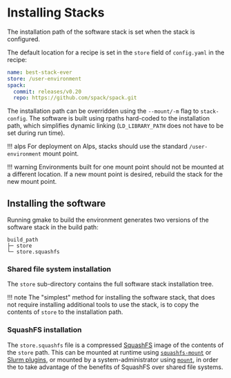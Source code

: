 # Installing Stacks

The installation path of the software stack is set when the stack is configured.

The default location for a recipe is set in the `store` field of `config.yaml` in the recipe:
```yaml title='config.yaml'
name: best-stack-ever
store: /user-environment
spack:
  commit: releases/v0.20
  repo: https://github.com/spack/spack.git
```

The installation path can be overridden using the `--mount/-m` flag to `stack-config`.
The software is built using rpaths hard-coded to the installation path, which simplifies dynamic linking  (`LD_LIBRARY_PATH` does not have to be set during run time).

!!! alps
    For deployment on Alps, stacks should use the standard `/user-environment` mount point.

!!! warning
    Environments built for one mount point should not be mounted at a different location.
    If a new mount point is desired, rebuild the stack for the new mount point.

## Installing the software

Running gmake to build the environment generates two versions of the software stack in the build path:
```
build_path
├─ store
└─ store.squashfs
```

### Shared file system installation

The `store` sub-directory contains the full software stack installation tree.

!!! note
    The "simplest" method for installing the software stack, that does not require installing additional tools to use the stack, is to copy the contents of `store` to the installation path.


### SquashFS installation

The `store.squashfs` file is a compressed [SquashFS](https://tldp.org/HOWTO/SquashFS-HOWTO/whatis.html) image of the contents of the `store` path.
This can be mounted at runtime using [`squashfs-mount`](https://github.com/eth-cscs/squashfs-mount) or [Slurm plugins](https://github.com/eth-cscs/slurm-uenv-mount/), or mounted by a system-administrator using [`mount`](https://man7.org/linux/man-pages/man2/mount.2.html), in order the to take advantage of the benefits of SquashFS over shared file systems.
